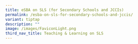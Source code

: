 ```yaml
---
title: eSBA on SLS (for Secondary Schools and JCCIs)
permalink: /esba-on-sls-for-secondary-schools-and-jccis/
variant: tiptap
description: ""
image: /images/FaviconLight.png
third_nav_title: Teaching & Learning on SLS
---
```

